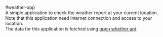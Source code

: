 ﻿#weather-app  
A simple application to check the weather report at your current location.  
Note that this application need internet connection and access to your location.  
The data for this application is fetched using [open whether api](https://openweathermap.org/api).  

